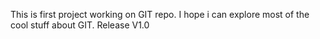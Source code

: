 This is first project working on GIT repo.
I hope i can explore most of the cool stuff about GIT.
Release V1.0

